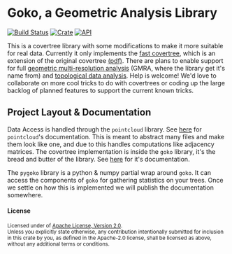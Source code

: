 # Goko, a Geometric Analysis Library

[![Build Status](https://travis-ci.com/elastic/goko.svg?branch=master)](https://travis-ci.com/elastic/goko)
[![Crate](https://img.shields.io/crates/v/goko.svg)](https://crates.io/crates/goko)
[![API](https://docs.rs/goko/badge.svg)](https://docs.rs/goko)

This is a covertree library with some modifications to make it more suitable for real data. Currently it only implements the [fast covertree](http://proceedings.mlr.press/v37/izbicki15.pdf), which is an extension of the original covertree [(pdf)](https://homes.cs.washington.edu/~sham/papers/ml/cover_tree.pdf). There are plans to enable support for full [geometric multi-resolution analysis](https://arxiv.org/pdf/1611.01179.pdf) (GMRA, where the library get it's name from) and [topological data analysis](https://arxiv.org/pdf/1602.06245.pdf). Help is welcome! We'd love to collaborate on more cool tricks to do with covertrees or coding up the large backlog of planned features to support the current known tricks.

## Project Layout & Documentation

Data Access is handled through the `pointcloud` library. See [here](https://docs.rs/pointcloud) for `pointcloud`'s documentation. This is meant to abstract many files and make them look like one, and due to this handles computations like adjacency matrices. The covertree implementation is inside the `goko` library, it's the bread and butter of the library. See [here](https://docs.rs/goko) for it's documentation. 

The `pygoko` library is a python & numpy partial wrap around `goko`. It can access the components of `goko` for gathering statistics on your trees. Once we settle on how this is implemented we will publish the documentation somewhere.


#### License

<sup>
Licensed under of <a href="LICENSE.txt">Apache License, Version 2.0</a>.
</sup>

<br>

<sub>
Unless you explicitly state otherwise, any contribution intentionally submitted
for inclusion in this crate by you, as defined in the Apache-2.0 license, shall
be licensed as above, without any additional terms or conditions.
</sub>
